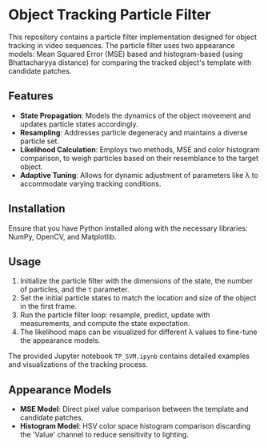 # Object Tracking Particle Filter

This repository contains a particle filter implementation designed for object tracking in video sequences. The particle filter uses two appearance models: Mean Squared Error (MSE) based and histogram-based (using Bhattacharyya distance) for comparing the tracked object's template with candidate patches.

## Features

- **State Propagation**: Models the dynamics of the object movement and updates particle states accordingly.
- **Resampling**: Addresses particle degeneracy and maintains a diverse particle set.
- **Likelihood Calculation**: Employs two methods, MSE and color histogram comparison, to weigh particles based on their resemblance to the target object.
- **Adaptive Tuning**: Allows for dynamic adjustment of parameters like λ to accommodate varying tracking conditions.

## Installation

Ensure that you have Python installed along with the necessary libraries: NumPy, OpenCV, and Matplotlib.

## Usage

1. Initialize the particle filter with the dimensions of the state, the number of particles, and the τ parameter.
2. Set the initial particle states to match the location and size of the object in the first frame.
3. Run the particle filter loop: resample, predict, update with measurements, and compute the state expectation.
4. The likelihood maps can be visualized for different λ values to fine-tune the appearance models.

The provided Jupyter notebook `TP_SVM.ipynb` contains detailed examples and visualizations of the tracking process.

## Appearance Models

- **MSE Model**: Direct pixel value comparison between the template and candidate patches.
- **Histogram Model**: HSV color space histogram comparison discarding the 'Value' channel to reduce sensitivity to lighting.
